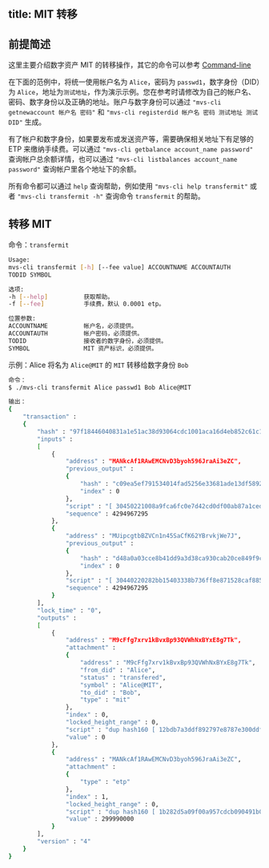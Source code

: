 title: MIT 转移
---

## 前提简述
这里主要介绍数字资产 MIT 的转移操作，其它的命令可以参考 [Command-line](/zh-cn/docs/command-line.html)

在下面的范例中，将统一使用帐户名为 `Alice`，密码为 `passwd1`，数字身份（DID）为 `Alice`，地址为`测试地址`，作为演示示例。您在参考时请修改为自己的帐户名、密码、数字身份以及正确的地址。账户与数字身份可以通过 `"mvs-cli getnewaccount 帐户名 密码"` 和 `"mvs-cli registerdid 帐户名 密码 测试地址 测试DID"` 生成。

有了帐户和数字身份，如果要发布或发送资产等，需要确保相关地址下有足够的 ETP 来缴纳手续费。可以通过 `"mvs-cli getbalance account_name password"` 查询帐户总余额详情，也可以通过 `"mvs-cli listbalances account_name password"` 查询帐户里各个地址下的余额。

所有命令都可以通过 `help` 查询帮助，例如使用 `"mvs-cli help transfermit"` 或者 `"mvs-cli transfermit -h"` 查询命令 `transfermit` 的帮助。

## 转移 MIT
命令：`transfermit`

```bash
Usage:
mvs-cli transfermit [-h] [--fee value] ACCOUNTNAME ACCOUNTAUTH    
TODID SYMBOL     

选项:
-h [--help]          获取帮助。
-f [--fee]           手续费，默认 0.0001 etp。

位置参数:
ACCOUNTNAME          帐户名，必须提供。
ACCOUNTAUTH          帐户密码，必须提供。
TODID                接收者的数字身份，必须提供。
SYMBOL               MIT 资产标识，必须提供。
```

示例：Alice 将名为 `Alice@MIT` 的 `MIT` 转移给数字身份 `Bob`
```bash
命令：
$ ./mvs-cli transfermit Alice passwd1 Bob Alice@MIT

输出：
{
	"transaction" : 
	{
		"hash" : "97f18446040831a1e51ac38d93064cdc1001aca16d4eb852c61c1f5ed602f78c",
		"inputs" : 
		[
			{
				"address" : "MANkcAf1RAwEMCNvD3byoh596JraAi3eZC",
				"previous_output" : 
				{
					"hash" : "c09ea5ef791534014fad5256e33681ade13df5892a8e5d3844b927bbb3c62b3f",
					"index" : 0
				},
				"script" : "[ 30450221008a9fca6fc0e7d42cd0df00ab87a1cedc19b22add25ea106698ab3d839cb31db802201892c5bf55d2cbbe663f893c92a862c5c065b3f532ea47e5380427627b3ebaf001 ] [ 03b714ee6fa096be717f68775e507fc87579aaca5eaf7e0393671563a5ff8ea0b2 ]",
				"sequence" : 4294967295
			},
			{
				"address" : "MUipcgtbBZVCn1n45SaCfK62YBrvkjWe7J",
				"previous_output" : 
				{
					"hash" : "d48a0a03cce8b41dd9a3d38ca930cab20ce849f9c952ae996c3e82d5d8b18c8f",
					"index" : 0
				},
				"script" : "[ 30440220282bb15403338b736ff8e871528caf88528d7f9b77f72cb953489b94436e86b902204e2be80df47678187badef8577e699a615f865891ff5a00635a70141ccdb3b3701 ] [ 025ba481942947bd28613ac58a4ce7fae897e14ef113aca8b4dd76cd0fa2de0558 ]",
				"sequence" : 4294967295
			}
		],
		"lock_time" : "0",
		"outputs" : 
		[
			{
				"address" : "M9cFfg7xrv1kBvxBp93QVWhNxBYxE8g7Tk",
				"attachment" : 
				{
					"address" : "M9cFfg7xrv1kBvxBp93QVWhNxBYxE8g7Tk",
					"from_did" : "Alice",
					"status" : "transfered",
					"symbol" : "Alice@MIT",
					"to_did" : "Bob",
					"type" : "mit"
				},
				"index" : 0,
				"locked_height_range" : 0,
				"script" : "dup hash160 [ 12bdb7a3ddf892797e8787e300ddf0413977726c ] equalverify checksig",
				"value" : 0
			},
			{
				"address" : "MANkcAf1RAwEMCNvD3byoh596JraAi3eZC",
				"attachment" : 
				{
					"type" : "etp"
				},
				"index" : 1,
				"locked_height_range" : 0,
				"script" : "dup hash160 [ 1b282d5a09f00a957cdcb090491b00a4fc0ebb59 ] equalverify checksig",
				"value" : 299990000
			}
		],
		"version" : "4"
	}
}
```
